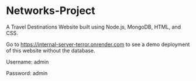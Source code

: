 # Networks-Project

A Travel Destinations Website built using Node.js, MongoDB, HTML, and CSS.

Go to https://internal-server-terror.onrender.com to see a demo deployment of this website without the database.

Username: admin

Password: admin
